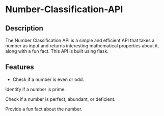 # Number-Classification-API
## Description
The Number Classification API is a simple and efficient API that takes a number as input and returns interesting mathematical properties about it, along with a fun fact. This API is built using flask.

## Features
- Check if a number is even or odd.

Identify if a number is prime.

Check if a number is perfect, abundant, or deficient.

Provide a fun fact about the number.

